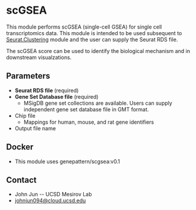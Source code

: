 # scGSEA

This module performs scGSEA (single-cell GSEA) for single cell transcriptomics data. This module is intended to be used subsequent to [Seurat.Clustering](https://github.com/genepattern/Seurat.Clustering) module and the user can supply the Seurat RDS file.

The scGSEA score can be used to identify the biological mechanism and in downstream visualzations.

## Parameters
- **Seurat RDS file** (required)
- **Gene Set Database file** (required)
  - MSigDB gene set collections are available. Users can supply independent gene set database file in GMT format.
- Chip file
  - Mappings for human, mouse, and rat gene identifiers
- Output file name

## Docker
- This module uses genepattern/scgsea:v0.1

## Contact
- John Jun -- UCSD Mesirov Lab
- johnjun094@cloud.ucsd.edu


